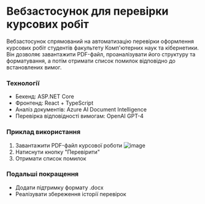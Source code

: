 # Вебзастосунок для перевірки курсових робіт

Вебзастосунок спрямований на автоматизацію перевірки оформлення курсових робіт студентів факультету Комп'ютерних наук та кібернетики. Він дозволяє завантажити PDF-файл, проаналізувати його структуру та форматування, а потім отримати список помилок відповідно до встановлених вимог.

### Технології
* Бекенд: ASP.NET Core
* Фронтенд: React + TypeScript
* Аналіз документів: Azure AI Document Intelligence
* Перевірка відповідності вимогам: OpenAI GPT-4

### Приклад використання
1. Завантажити PDF-файл курсової роботи
![image](https://github.com/user-attachments/assets/766112aa-1b6d-4ec1-a4a5-52f24566857d)
2. Натиснути кнопку "Перевірити"
3. Отримати список помилок

### Подальші покращення
* Додати підтримку формату .docx
* Реалізувати збереження історії перевірок
